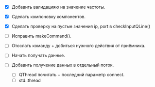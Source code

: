 - [x] Добавить валидацияю на значение частоты.
- [x] Сделать компоновку компонентов.
- [x] Сделать проверку на пустые значения ip, port в checkInputQLine()

- [ ] Исправить makeCommand().
- [ ] Отослать команду + добиться нужного действия от приёмника.
- [ ] Начать получать данные.
- [ ] Добавить получение данных в отдельный поток.
	- [ ] QThread почитать + последний параметр connect.
	- [ ] std::thread
